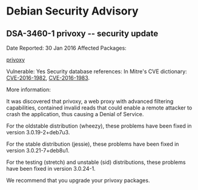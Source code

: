 
Debian Security Advisory
========================


DSA-3460-1 privoxy -- security update
-------------------------------------



Date Reported:
30 Jan 2016
Affected Packages:

[privoxy](https://packages.debian.org/src:privoxy)

Vulnerable:
Yes
Security database references:
In Mitre's CVE dictionary: [CVE-2016-1982](https://security-tracker.debian.org/tracker/CVE-2016-1982), [CVE-2016-1983](https://security-tracker.debian.org/tracker/CVE-2016-1983).  

More information:

It was discovered that privoxy, a web proxy with advanced filtering
capabilities, contained invalid reads that could enable a remote
attacker to crash the application, thus causing a Denial of Service.


For the oldstable distribution (wheezy), these problems have been fixed
in version 3.0.19-2+deb7u3.


For the stable distribution (jessie), these problems have been fixed in
version 3.0.21-7+deb8u1.


For the testing (stretch) and unstable (sid) distributions, these
problems have been fixed in version 3.0.24-1.


We recommend that you upgrade your privoxy packages.





